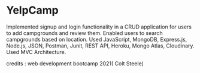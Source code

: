 # YelpCamp
Implemented signup and login functionality in a CRUD application for users to add campgrounds and review them. Enabled users to search campgrounds based on location. Used JavaScript, MongoDB, Express.js, Node.js, JSON, Postman, Junit, REST API, Heroku, Mongo Atlas, Cloudinary.
Used MVC Architecture.

credits : web development bootcamp 2021( Colt Steele)
